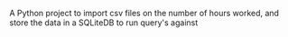 A Python project to import csv files on the number of hours worked, and store the data in a SQLiteDB to run query's against

